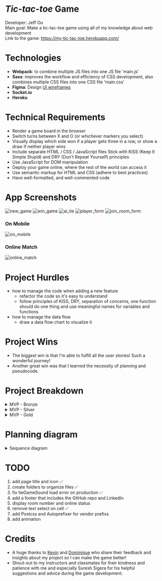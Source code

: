 # _Tic-tac-toe_ Game

Developer: Jeff Ou  
Main goal: Make a tic-tac-toe game using all of my knowledge about web development  
Link to the game: https://my-tic-tac-toe.herokuapp.com/

# Technologies

- **Webpack**: to combine multiple JS files into one JS file 'main.js'
- **Sass**: improves the workflow and efficiency of CSS development, also combines multiple CSS files into one CSS file 'main.css'
- **Figma**: Design [UI wireframes](https://www.figma.com/file/pONrt65x6N0M6ISI2OpVKh/Tic-Tac-Toe-UI-Design?node-id=6%3A40&t=g5C6NvLxxihRRiIy-1)
- **Socket.io**
- **Heroku**

# Technical Requirements

- Render a game board in the browser
- Switch turns between X and O (or whichever markers you select)
- Visually display which side won if a player gets three in a row, or show a draw if neither player wins
- Include separate HTML / CSS / JavaScript files
  Stick with KISS (Keep It Simple Stupid) and DRY (Don't Repeat Yourself) principles
- Use JavaScript for DOM manipulation
- Deploy your game online, where the rest of the world can access it
- Use semantic markup for HTML and CSS (adhere to best practices)
- Have well-formatted, and well-commented code

# App Screenshots

![new_game](./resources/app_screenshots/new_game.png)
![win_game](./resources/app_screenshots/win_game.png)
![ai_tie](./resources/app_screenshots/tie_game.png)
![player_form](./resources/app_screenshots/player_form.png)
![join_room_form](./resources/app_screenshots/join_room_form.png)

### On Mobile

![on_mobile](./resources/app_screenshots/on_mobile.png)

### Online Match

![online_match](resources/app_screenshots/online_match.png)

# Project Hurdles

- how to manage the code when adding a new feature
  - refactor the code so it's easy to understand
  - follow principles of KISS, DRY, separation of concerns, one function should do one thing and use meaningful names for variables and functions
- how to manage the data flow
  - draw a data flow chart to visualize it

# Project Wins

- The biggest win is that I'm able to fulfill all the user stories! Such a wonderful journey!
- Another great win was that I learned the necessity of planning and pseudocode.

# Project Breakdown

<details>
  <summary>MVP - Bronze</summary>

# MVP - Bronze

## User stories

- As a player, I should be able to start a new tic-tac-toe game ✅
- As a player, I should be able to click on a square to add X first and then O, and so on ✅
- As a player, I should be shown a message after each turn for if I win, lose, tie or whose turn it is next ✅
- As a player, I should not be able to click the same square twice ✅
- As a player, I should be shown a message when I win, lose or tie ✅
- As a player, I should not be able to continue playing once I win, lose, or tie ✅
- As a player, I should be able to play the game again without refreshing the page ✅

## [UI Wireframe](https://www.figma.com/file/pONrt65x6N0M6ISI2OpVKh/Tic-Tac-Toe-UI-Design?node-id=0%3A1&t=ZF6JZwuBHaZpcvQp-1)

![ui_wireframe image](./resources/ui_wireframe.png)

## Bronze Pseudocode

### HTML:

- Create a div to represent the board
  - Add class 'board'
- Create 9 div inside of the board to represent the cells
  - Add a unique id to each div: 1 to 9
  - ![board](./resources/board_with_id.png)
  - Add a class 'cell' to each div
- Create a header for the title 'Tic-Tac-Toe'
- Create a 'Play game' button
  - Add class 'resetGameButton'
- Create a div to display a message
  - Add class 'message'

### CSS:

- Use Grid to layout cells to make a 3 x 3 Board
- Add accent color to the 'Play game' button
- Add a hover effect on the 'Play game' button
- Add a click effect on the 'Play game' button

### JS:

#### Create [a Game class](./src/javascript/Game.js) with the following private instance variables:

- board: an empty object to represent the 3 x 3 board, where the key represents the position of the marked cell and the value (_1 means player1; 2 means player 2_) represents the player; ex: `{1: 1, 2: 2, ...}`.
- player1 and player2: object representing the markers for each player.
- whoseTurn: a number representing current turn player `whoseTurn = 1 means  player1 turn`
- winningCombination: an array containing 8 sub-arrays, each representing a possible winning combination in the game. Each sub-array contains 3 values that represent the positions of the cells that need to be marked in order to win; ex: `[[1,2,3], [4,5,6], ...]`.

#### The Game class should also have the following public instance methods:

- checkGameOver(positionOfMarkedCell: number): string: a method that checks if the game is over after a player marks a cell. It takes a number representing the position of the newly marked cell and returns a message indicating the winner of the game, a tie, or that the game is not over. The method does the following:
  - Switches turn to the next player.
  - Saves the player and position of the marked cell to the board.
  - Checks if there is a winning, losing, or tie condition based on the current state of the board and return the appropriate message.
- resetBoard(): void: a method that resets the game board by emptying the board object and clearing any messages and marked cells.

#### Add the following event listeners to the UI:

- A click event listener to the .resetGameButton element that reset the game.
- A click event listener to the .board element that calls the checkGameOver method and updates the UI accordingly.
</details>

<details>
<summary>MVP - Silver</summary>

# MVP - Silver

## User stories

<details>
  <summary>As a player, I want to keep track of multiple game rounds so that I can see how many times I have won, lost, or tied, and keep track of my progress in the game. ✅</summary>

### Pseudocode

#### HTML:

- Create a header element
  - Create a scoreboard element
  - Include the title element

#### JS:

- Add **player1WinCount** and **player2WinCount** private instance variables to the _Game_ class
- Update the scoreboard after any player win
</details>

<details>
<summary>As a player, I want to be able to customize my game token (X, O, name, picture, etc.) so that I can personalize my gaming experience and make it more enjoyable. ✅</summary>

### Pseudocode

#### HTML:

- create a form element
  - create a text input for a name
  - create a text input for a marker
  - create a file input for uploading an image
  - create a button to submit the change

#### JS

- update name, marker and image in UI
- update name, marker and image in the player instance

</details>

<details>
<summary>As a player, I want my game data to be saved locally using localStorage so that I can continue playing even if I lose internet connectivity or refresh the page. ✅</summary>

## Pseudocode

- Create a function saveGameData that saves the current state of the board, whose turn and players' data to localStorage
- Create a function loadGameData that loads game data from localStorage and renders the board and player's info.
</details>
<details>
<summary>As a player, I want audio to be included in the game so that I can have an immersive and enjoyable gaming experience. ✅</summary>

```
const Sounds = {
  click: new Audio("./resources/click.wav"),
  reset: new Audio("./resources/reset_game.wav"),
  win: new Audio("./resources/niceMeme.mp3"),
  lose: new Audio("./resources/lose.wav"),
  tie: new Audio("./resources/tie.wav"),
  matchReady: new Audio("./resources/match_ready.mp3"),
};
```

</details>
<details>
<summary>As a player, I want to be able to play against an AI opponent that is programmed to play an unbeatable game so that I can challenge myself and improve my skills. ✅</summary>

### Pseudocode

- How does AI mark the cell?

```
 WHEN it is AI's turn
  prevent player from marking cell
  complete the turn
  switch turn
```

- How does AI select the cell?

```
  IF AI plays second
    IF it is AI's first turn
      IF center cell is marked
        select corner cell
      ELSE
        select center cell
    ELSE
      block any potential winning combination made by human OR
            FOR each winning combination in the game:
              IF the combination has two cells filled by the human and one empty cell:
                select the empty cell
      select any potential winning combination OR
            FOR each winning combination in the game:
              IF the combination has two cells filled by the AI and one empty cell:
                select the empty cell
      randomly select empty cell
  IF AI plays first
    SET winning = false
    SET previousMove;
    IF it is AI's first turn
      select center cell
    ELSE
      block any potential winning combination made by human OR
      select any potential winning combination OR
      If corner cells are unmarked and !winning
        SET winning = true
        If humanMove === 2 or humanMove === 8
          select 4
          SET previousMove = 4
        ELSE IF humanMove === 4 or humanMove === 6
          select 2
          SET previousMove = 2
      ELSE IF winning
        IF previousMove === 4
          select 7
        ELSE
          select 1
      ELSE
        randomly select empty cell
```

</details>
<details>
 <summary>As a player, I want the game to be fully responsive so that I can play it on my mobile phone without any issues, and I want the styling to be creative and engaging, using hover effects or animations to enhance the gaming experience. ✅</summary>

```
main {
  display: grid;
  grid-template-columns: repeat(3, fit-content);
  grid-template-rows: repeat(3, fit-content);
  grid-row-gap: 0.5rem;
  grid-column-gap: 1rem;
  grid-template-areas:
    ". messageBar ."
    "sidebarLeft board sidebarRight"
    ". resetGameButton .";
}

@media screen and (max-width: 600px) {
  main {
    margin-top: 0.8rem;
    grid-template-columns: repeat(2, fit-content);
    grid-template-rows: repeat(4, fit-content);
    grid-template-areas:
      "messageBar messageBar"
      "board board"
      "resetGameButton resetGameButton"
      "sidebarLeft sidebarRight";
  }
  .scoreboard {
    width: 100%;
  }
  .resetGameButton {
    display: none;
  }
}
```

</details>

## [UI Wireframe](https://www.figma.com/file/pONrt65x6N0M6ISI2OpVKh/Tic-Tac-Toe-UI-Design?node-id=6%3A40&t=g5C6NvLxxihRRiIy-1)

![sliver_ui_wireframe](./resources/sliver_ui_wireframe.png)

</details>

<details>
<summary>MVP - Gold </summary>

# MVP - Gold

## User stories

- As a player, I want to be able to play the game online with another player
  - As a player, I can join a room to play with another player ✅
  - As a player, I'm not able to mark until it is my turn ✅
  - As a player, my board should be synced with my opponent's ✅
  - As a player, the game should be automatically reset after the game is over and switch sides ✅
  - As a player, I should be able to see the opponent's name, score and marker. ✅
  - As an admin, I want each room can only contain at most 2 players ✅

## UI Design

![gold_ui_design](./resources/gold_ui_design.png)

</details>

# Planning diagram

<details>
<summary>Sequence diagram</summary>

![image](./resources/diagrams/sequence_diagram.png)

</details>

# TODO

1. add page title and icon ✅
2. create folders to organize files ✅
3. fix tieGameSound load error on production ✅
4. add a footer that includes the GitHub repo and LinkedIn
5. display room number and online status
6. remove text select on cell ✅
7. add Postcss and Autoprefixer for vendor prefixs
8. add animation

# Credits

- A huge thanks to [Kevin](https://github.com/dayjyun) and [Dominique](https://github.com/Dommy99) who share their feedback and insights about my project so I can make the game better!
- Shout-out to my instructors and classmates for their kindness and patience with me and especially Suresh Sigera for his helpful suggestions and advice during the game development.
